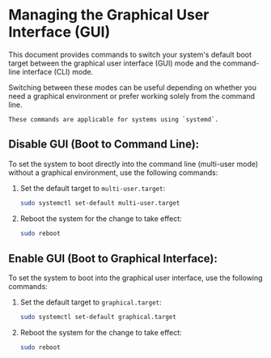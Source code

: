 # Managing the Graphical User Interface (GUI)

This document provides commands to switch your system's default boot target between the graphical user interface (GUI) mode and the command-line interface (CLI) mode.

Switching between these modes can be useful depending on whether you need a graphical environment or prefer working solely from the command line.

```admonish note
These commands are applicable for systems using `systemd`.
```

## Disable GUI (Boot to Command Line):

To set the system to boot directly into the command line (multi-user mode) without a graphical environment, use the following commands:

1.  Set the default target to `multi-user.target`:
    ```sh
    sudo systemctl set-default multi-user.target
    ```
2.  Reboot the system for the change to take effect:
    ```sh
    sudo reboot
    ```

## Enable GUI (Boot to Graphical Interface):

To set the system to boot into the graphical user interface, use the following commands:

1.  Set the default target to `graphical.target`:
    ```sh
    sudo systemctl set-default graphical.target
    ```
2.  Reboot the system for the change to take effect:
    ```sh
    sudo reboot
    ```

